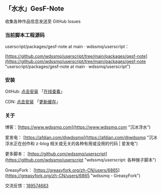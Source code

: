 ## 「水水」GesF-Note

收集各种作品信息发送至 GitHub Issues

### 当前脚本工程源码

userscript/packages/gesf-note at main · wdssmq/userscript：

[https://github.com/wdssmq/userscript/tree/main/packages/gesf-note](https://github.com/wdssmq/userscript/tree/main/packages/gesf-note "userscript/packages/gesf-note at main · wdssmq/userscript")

### 安装

GitHub: [点击安装](https://github.com/wdssmq/userscript/blob/main/dist/gesf-note.user.js?raw=true "点击安装 「水水」GesF-Note - GitHub") 「[在线查看](https://github.com/wdssmq/userscript/blob/main/dist/gesf-note.user.js "在线查看 dist 源码")」

CDN: [点击安装](https://cdn.jsdelivr.net/gh/wdssmq/userscript@main/dist/gesf-note.user.js "点击安装 「水水」GesF-Note - CDN") 「[更新缓存](https://purge.jsdelivr.net/gh/wdssmq/userscript@main/dist/gesf-note.user.js "点击更新 CDN 缓存")」

### 关于

博客：[https://www.wdssmq.com](https://www.wdssmq.com "沉冰浮水")

爱发电： [https://afdian.com/@wdssmq](https://afdian.com/@wdssmq "沉冰浮水正在创作和 z-blog 相关或无关的各种有用或没用的代码 | 爱发电")

更多脚本： [https://github.com/wdssmq/userscript](https://github.com/wdssmq/userscript "wdssmq/userscript: 各种猴子脚本")

GreasyFork： [https://greasyfork.org/zh-CN/users/6865](https://greasyfork.org/zh-CN/users/6865 "wdssmq - GreasyFork")

交流反馈：<a target="_blank" href="https://qm.qq.com/cgi-bin/qm/qr?k=aUWw0GnzE6lREYxdHVPAIfJBPKPvnPN6&jump_from=webapi&authKey=CPLHemFTAHa9YuDOOXHE1DDqTUhlsJehvEQ4HmBpx4ihtBc9i8OGJCsnR3fc+cJ1">189574683</a>


